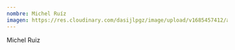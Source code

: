 ```yaml
---
nombre: Michel Ruíz
imagen: https://res.cloudinary.com/dasijlpgz/image/upload/v1685457412/artistas/Michel%20Ru%C3%ADz/foto_manos_-_copia_2.jpg
---
```

M﻿ichel Ruiz